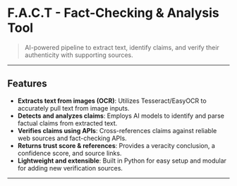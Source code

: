 # F.A.C.T - Fact-Checking & Analysis Tool

> AI-powered pipeline to extract text, identify claims, and verify their authenticity with supporting sources.

---

## Features

- **Extracts text from images (OCR)**: Utilizes Tesseract/EasyOCR to accurately pull text from image inputs.
- **Detects and analyzes claims**: Employs AI models to identify and parse factual claims from extracted text.
- **Verifies claims using APIs**: Cross-references claims against reliable web sources and fact-checking APIs.
- **Returns trust score & references**: Provides a veracity conclusion, a confidence score, and source links.
- **Lightweight and extensible**: Built in Python for easy setup and modular for adding new verification sources.

---
